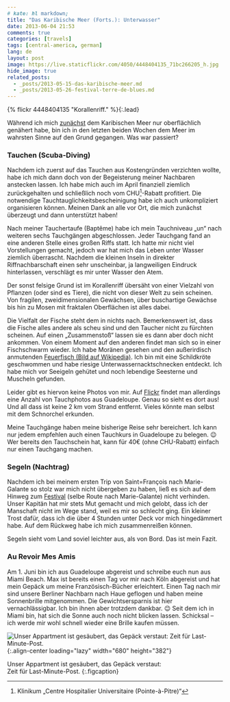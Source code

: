 ```yaml
---
# kate: hl markdown;
title: "Das Karibische Meer (Forts.): Unterwasser"
date: 2013-06-04 21:53
comments: true
categories: [travels]
tags: [central-america, german]
lang: de
layout: post
image: https://live.staticflickr.com/4050/4448404135_71bc266205_h.jpg
hide_image: true
related_posts:
  - _posts/2013-05-15-das-karibische-meer.md
  - _posts/2013-05-26-festival-terre-de-blues.md
---
```


{% flickr 4448404135 "Korallenriff." %}{:.lead}

Während ich mich [zunächst](2013-05-15-das-karibische-meer.md) dem Karibischen Meer nur oberflächlich genähert habe, bin ich in den letzten beiden Wochen dem Meer im wahrsten Sinne auf den Grund gegangen. Was war passiert?

<!--more-->

### Tauchen (Scuba-Diving)

Nachdem ich zuerst auf das Tauchen aus Kostengründen verzichten wollte, habe ich mich dann doch von der Begeisterung meiner Nachbaren anstecken lassen. Ich habe mich auch im April finanziell ziemlich zurückgehalten und schließlich noch vom CHU[^1]-Rabatt profitiert. Die notwendige Tauchtauglichkeitsbescheinigung habe ich auch unkompliziert organisieren können. Meinen Dank an alle vor Ort, die mich zunächst überzeugt und dann unterstützt haben!

Nach meiner Tauchertaufe (Baptême) habe ich mein Tauchniveau „un“ nach weiteren sechs Tauchgängen abgeschlossen. Jeder Tauchgang fand an eine anderen Stelle eines großen Riffs statt. Ich hatte mir nicht viel Vorstellungen gemacht, jedoch war hat mich das Leben unter Wasser ziemlich überrascht. Nachdem die kleinen Inseln in direkter Riffnachbarschaft einen sehr unscheinbar, ja langweiligen Eindruck hinterlassen, verschlägt es mir unter Wasser den Atem.

Der sonst felsige Grund ist im Korallenriff übersäht von einer Vielzahl von Pflanzen (oder sind es Tiere), die nicht von dieser Welt zu sein scheinen. Von fragilen, zweidimensionalen Gewächsen, über buschartige Gewächse bis hin zu Mosen mit fraktalen Oberflächen ist alles dabei.

Die Vielfalt der Fische steht dem in nichts nach. Bemerkenswert ist, dass die Fische alles andere als scheu sind und den Taucher nicht zu fürchten scheinen. Auf einen „Zusammenstoß“ lassen sie es dann aber doch nicht ankommen. Von einem Moment auf den anderen findet man sich so in einer Fischschwarm wieder. Ich habe Moränen gesehen und den außerirdisch anmutenden [Feuerfisch (Bild auf Wikipedia)](http://de.wikipedia.org/wiki/Feuerfisch). Ich bin mit eine Schildkröte geschwommen und habe riesige Unterwassernacktschnecken entdeckt. Ich habe mich vor Seeigeln gehütet und noch lebendige Seesterne und Muscheln gefunden.

Leider gibt es hiervon keine Photos von mir. Auf [Flickr][Gallerie] findet man allerdings eine Anzahl von Tauchphotos aus Guadeloupe. Genau so sieht es dort aus! Und all dass ist keine 2 km vom Strand entfernt. Vieles könnte man selbst mit dem Schnorchel erkunden.

Meine Tauchgänge haben meine bisherige Reise sehr bereichert. Ich kann nur jedem empfehlen auch einen Tauchkurs in Guadeloupe zu belegen. :wink: Wer bereits den Tauchschein hat, kann für 40€ (ohne CHU-Rabatt) einfach nur einen Tauchgang machen.

### Segeln (Nachtrag)

Nachdem ich bei meinem ersten Trip von Saint=François nach Marie-Galante so stolz war mich nicht übergeben zu haben, ließ es sich auf dem Hinweg zum [Festival] (selbe Route nach Marie-Galante) nicht verhinden. Unser Kapitän hat mir stets Mut gemacht und mich gelobt, dass ich der Manschaft nicht im Wege stand, weil es mir so schlecht ging. Ein kleiner Trost dafür, dass ich die über 4 Stunden unter Deck vor mich hingedämmert habe. Auf dem Rückweg habe ich mich zusammenreißen können.

Segeln sieht vom Land soviel leichter aus, als von Bord. Das ist mein Fazit.

### Au Revoir Mes Amis

Am 1. Juni bin ich aus Guadeloupe abgereist und schreibe euch nun aus Miami Beach. Max ist bereits einen Tag vor mir nach Köln abgereist und hat mein Gepäck um meine Französisch-Bücher erleichtert. Einen Tag nach mir sind unsere Berliner Nachbarn nach Haue geflogen und haben meine Sonnenbrille mitgenommen. Die Gewichtsersparnis ist hier vernachlässigbar. Ich bin ihnen aber trotzdem dankbar. :wink: Seit dem ich in Miami bin, hat sich die Sonne auch noch nicht blicken lassen. Schicksal – ich werde mir wohl schnell wieder eine Brille kaufen müssen.

![Unser Appartment ist gesäubert, das Gepäck verstaut: <br> Zeit für Last-Minute-Post.](/assets/img/central-america/guadeloupe-letters.jpg){:.align-center loading="lazy" width="680" height="382"}

Unser Appartment ist gesäubert, das Gepäck verstaut:\
Zeit für Last-Minute-Post.
{:.figcaption}

[Gallerie]: http://www.flickr.com/photos/myobis/sets/72157623874247087/
[Festival]: /2013/05/26/festival-terre-de-blues/
[^1]: Klinikum „Centre Hospitalier Universitaire (Pointe-à-Pitre)“
